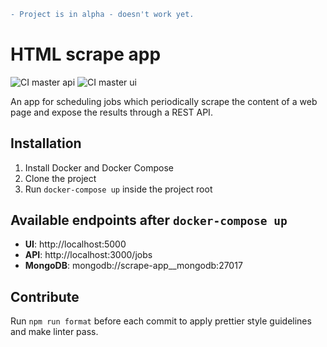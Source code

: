 ```diff
- Project is in alpha - doesn't work yet.
```
# HTML scrape app

![CI master api](https://github.com/Kexplx/scrape-app/workflows/CI%20master%20api/badge.svg)
![CI master ui](https://github.com/Kexplx/scrape-app/workflows/CI%20master%20ui/badge.svg)

An app for scheduling jobs which periodically scrape the content of a web page and expose the results through a REST API.

## Installation

1. Install Docker and Docker Compose
2. Clone the project
3. Run `docker-compose up` inside the project root

## Available endpoints after `docker-compose up`

<ul>
  <li><b>UI</b>: http://localhost:5000</li>
  <li><b>API</b>: http://localhost:3000/jobs</li>
  <li><b>MongoDB</b>: mongodb://scrape-app__mongodb:27017</li>
</ul>

## Contribute

Run `npm run format` before each commit to apply prettier style guidelines and make linter pass.
